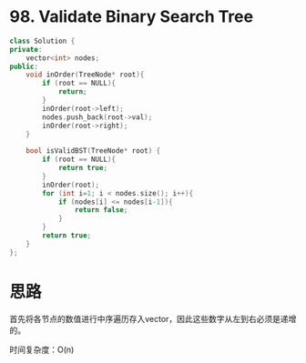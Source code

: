 #  98. Validate Binary Search Tree

```c++
class Solution {
private: 
    vector<int> nodes;
public:
    void inOrder(TreeNode* root){
        if (root == NULL){
            return;
        }
        inOrder(root->left);
        nodes.push_back(root->val);
        inOrder(root->right);
    }
    
    bool isValidBST(TreeNode* root) {
        if (root == NULL){
            return true;
        }
        inOrder(root);
        for (int i=1; i < nodes.size(); i++){
            if (nodes[i] <= nodes[i-1]){
                return false;
            }
        }
        return true;
    }
};
```

# 思路

首先将各节点的数值进行中序遍历存入vector，因此这些数字从左到右必须是递增的。

时间复杂度：O(n)

